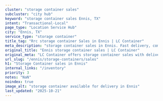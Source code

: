```yaml
---
cluster: "storage container sales"
subcluster: "city hub"
keyword: "storage container sales Ennis, TX"
intent: "Transactional-Local"
page_type: "Location Service Hub"
city: "Ennis, TX"
service_type: "storage container"
title_tag: "Rrc storage container Sales in Ennis | LC Container"
meta_description: "storage container sales in Ennis. Fast delivery, competitive pricing. Serving storage containers area. Quote ID: PG7. Call (214) 524-4168 for your free quote today."
original_title: "Ennis storage container sales | LC Container"
original_meta: "LC Container offers storage container sales with delivery in Ennis, TX. Local. Fast quotes. Since 2003."
url_slug: "/ennis/storage-containers/sales"
h1: "Storage Container sales in Ennis"
internal_links: "/inventory"
priority: 3
notes: "NaN"
noindex: true
image_alt: "storage container available for delivery in Ennis"
last_updated: "2025-10-21"
---
```


<!-- TODO: Add unique city/inventory copy, images, and internal links here. -->

